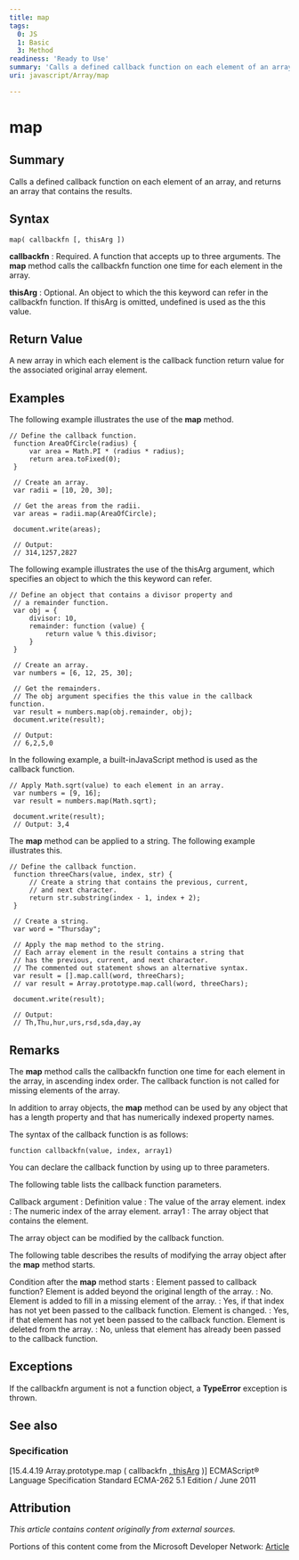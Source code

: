 ```yaml
---
title: map
tags:
  0: JS
  1: Basic
  3: Method
readiness: 'Ready to Use'
summary: 'Calls a defined callback function on each element of an array, and returns an array that contains the results.'
uri: javascript/Array/map

---
```

# map

## Summary

Calls a defined callback function on each element of an array, and returns an array that contains the results.

## Syntax

    map( callbackfn [, thisArg ])

**callbackfn**
:   Required. A function that accepts up to three arguments. The **map** method calls the callbackfn function one time for each element in the array.

**thisArg**
:   Optional. An object to which the this keyword can refer in the callbackfn function. If thisArg is omitted, undefined is used as the this value.

## Return Value

A new array in which each element is the callback function return value for the associated original array element.

## Examples

The following example illustrates the use of the **map** method.

``` {.js}
// Define the callback function.
 function AreaOfCircle(radius) {
     var area = Math.PI * (radius * radius);
     return area.toFixed(0);
 }

 // Create an array.
 var radii = [10, 20, 30];

 // Get the areas from the radii.
 var areas = radii.map(AreaOfCircle);

 document.write(areas);

 // Output:
 // 314,1257,2827
```

The following example illustrates the use of the thisArg argument, which specifies an object to which the this keyword can refer.

``` {.js}
// Define an object that contains a divisor property and
 // a remainder function.
 var obj = {
     divisor: 10,
     remainder: function (value) {
         return value % this.divisor;
     }
 }

 // Create an array.
 var numbers = [6, 12, 25, 30];

 // Get the remainders.
 // The obj argument specifies the this value in the callback function.
 var result = numbers.map(obj.remainder, obj);
 document.write(result);

 // Output:
 // 6,2,5,0
```

In the following example, a built-inJavaScript method is used as the callback function.

``` {.js}
// Apply Math.sqrt(value) to each element in an array.
 var numbers = [9, 16];
 var result = numbers.map(Math.sqrt);

 document.write(result);
 // Output: 3,4
```

The **map** method can be applied to a string. The following example illustrates this.

``` {.js}
// Define the callback function.
 function threeChars(value, index, str) {
     // Create a string that contains the previous, current,
     // and next character.
     return str.substring(index - 1, index + 2);
 }

 // Create a string.
 var word = "Thursday";

 // Apply the map method to the string.
 // Each array element in the result contains a string that
 // has the previous, current, and next character.
 // The commented out statement shows an alternative syntax.
 var result = [].map.call(word, threeChars);
 // var result = Array.prototype.map.call(word, threeChars);

 document.write(result);

 // Output:
 // Th,Thu,hur,urs,rsd,sda,day,ay
```

## Remarks

The **map** method calls the callbackfn function one time for each element in the array, in ascending index order. The callback function is not called for missing elements of the array.

In addition to array objects, the **map** method can be used by any object that has a length property and that has numerically indexed property names.

The syntax of the callback function is as follows:

`function callbackfn(value, index, array1)`

You can declare the callback function by using up to three parameters.

The following table lists the callback function parameters.

Callback argument
:   Definition
value
:   The value of the array element.
index
:   The numeric index of the array element.
array1
:   The array object that contains the element.

The array object can be modified by the callback function.

The following table describes the results of modifying the array object after the **map** method starts.

Condition after the **map** method starts
:   Element passed to callback function?
Element is added beyond the original length of the array.
:   No.
Element is added to fill in a missing element of the array.
:   Yes, if that index has not yet been passed to the callback function.
Element is changed.
:   Yes, if that element has not yet been passed to the callback function.
Element is deleted from the array.
:   No, unless that element has already been passed to the callback function.

## Exceptions

If the callbackfn argument is not a function object, a **TypeError** exception is thrown.

## See also

### Specification

[15.4.4.19 Array.prototype.map ( callbackfn [ , thisArg](http://www.ecma-international.org/ecma-262/5.1/#sec-15.4.4.19) )] ECMAScript® Language Specification Standard ECMA-262 5.1 Edition / June 2011

## Attribution

*This article contains content originally from external sources.*

Portions of this content come from the Microsoft Developer Network: [Article](http://msdn.microsoft.com/en-us/library/ie/ff679976(v=vs.94).aspx)

